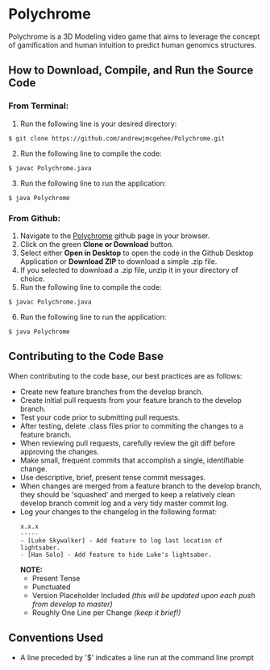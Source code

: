 # Polychrome
Polychrome is a 3D Modeling video game that aims to leverage the concept of gamification and human intuition to predict human genomics structures.

## How to Download, Compile, and Run the Source Code
### From Terminal:
1. Run the following line is your desired directory:
```
$ git clone https://github.com/andrewjmcgehee/Polychrome.git
```
2. Run the following line to compile the code:
```
$ javac Polychrome.java
```
3. Run the following line to run the application:
```
$ java Polychrome
```


### From Github:
1. Navigate to the [Polychrome](https://github.com/andrewjmcgehee/Polychrome) github page in your browser.
2. Click on the green **Clone or Download** button.
3. Select either **Open in Desktop** to open the code in the Github Desktop Application or **Download ZIP** to download a simple .zip file.
4. If you selected to download a .zip file, unzip it in your directory of choice.
5. Run the following line to compile the code:
```
$ javac Polychrome.java
```
6. Run the following line to run the application:
```
$ java Polychrome
```

## Contributing to the Code Base
When contributing to the code base, our best practices are as follows:

* Create new feature branches from the develop branch.
* Create initial pull requests from your feature branch to the develop branch.
* Test your code prior to submitting pull requests.
* After testing, delete .class files prior to commiting the changes to a feature branch.
* When reviewing pull requests, carefully review the git diff before approving the changes.
* Make small, frequent commits that accomplish a single, identifiable change.
* Use descriptive, brief, present tense commit messages.
* When changes are merged from a feature branch to the develop branch, they should be 'squashed' and merged to keep a relatively clean develop branch commit log and a very tidy master commit log.
* Log your changes to the changelog in the following format:
    ```
    x.x.x
    -----
    - [Luke Skywalker] - Add feature to log last location of lightsaber.
    - [Han Solo] - Add feature to hide Luke's lightsaber.
    ```
    **NOTE:**
    * Present Tense
    * Punctuated
    * Version Placeholder Included *(this will be updated upon each push from develop to master)*
    * Roughly One Line per Change *(keep it brief!)*

## Conventions Used
* A line preceded by '$' indicates a line run at the command line prompt
